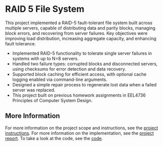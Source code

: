 # RAID 5 File System
This project implemented a RAID-5 fault-tolerant file system built across multiple servers, capable of distributing data and parity blocks, managing block errors, and recovering from server failures. Key objectives were improving load distribution, increasing aggregate capacity, and enhancing fault tolerance.

- Implemented RAID-5 functionality to tolerate single server failures in systems with up to N=8 servers.
- Handled two failure types: corrupted blocks and disconnected servers, using checksums for error detection and data recovery.
- Supported block caching for efficient access, with optional cache logging enabled via command-line arguments.
- Designed a simple repair process to regenerate lost data when a failed server was replaced.
- This project built on previous homework assignments in EEL4736 Principles of Computer System Design.

## More Information
For more information on the project scope and instructions, see the [project instructions](https://github.com/NikodemGazda/Project-Portfolio/blob/main/RAID%205%20File%20System/project_instructions.txt). For more information on the implementation, see the [project report](https://github.com/NikodemGazda/Project-Portfolio/blob/main/RAID%205%20File%20System/project_report.pdf). To take a look at the code, see the [code](https://github.com/NikodemGazda/Project-Portfolio/blob/main/RAID%205%20File%20System/code.zip).
